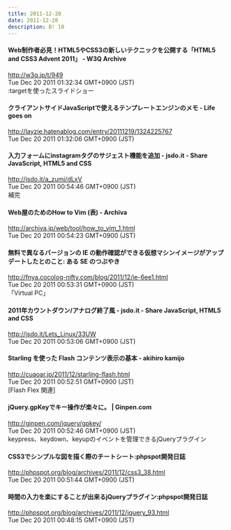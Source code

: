 ```yaml
---
title: 2011-12-20
date: 2011-12-20
description: B! 10
---
```


#### Web制作者必見！HTML5やCSS3の新しいテクニックを公開する「HTML5 and CSS3 Advent 2011」 - W3Q Archive
http://w3q.jp/t/949<br>
Tue Dec 20 2011 01:32:34 GMT+0900 (JST)<br>
:targetを使ったスライドショー


#### クライアントサイドJavaScriptで使えるテンプレートエンジンのメモ - Life goes on
http://layzie.hatenablog.com/entry/20111219/1324225767<br>
Tue Dec 20 2011 01:32:06 GMT+0900 (JST)<br>


#### 入力フォームにinstagramタグのサジェスト機能を追加 - jsdo.it - Share JavaScript, HTML5 and CSS
http://jsdo.it/a_zumi/dLxV<br>
Tue Dec 20 2011 00:54:46 GMT+0900 (JST)<br>
補完


#### Web屋のためのHow to Vim (表) - Archiva
http://archiva.jp/web/tool/how_to_vim_1.html<br>
Tue Dec 20 2011 00:54:23 GMT+0900 (JST)<br>


#### 無料で異なるバージョンの IE の動作確認ができる仮想マシンイメージがアップデートしたとのこと: ある SE のつぶやき
http://fnya.cocolog-nifty.com/blog/2011/12/ie-6ee1.html<br>
Tue Dec 20 2011 00:53:31 GMT+0900 (JST)<br>
「Virtual PC」


#### 2011年カウントダウン/アナログ終了風 - jsdo.it - Share JavaScript, HTML5 and CSS
http://jsdo.it/Lets_Linux/33UW<br>
Tue Dec 20 2011 00:53:06 GMT+0900 (JST)<br>


#### Starling を使った Flash コンテンツ表示の基本 - akihiro kamijo
http://cuaoar.jp/2011/12/starling-flash.html<br>
Tue Dec 20 2011 00:52:51 GMT+0900 (JST)<br>
[Flash Flex 関連]


#### jQuery.gpKeyでキー操作が楽々に。 | Ginpen.com
http://ginpen.com/jquery/gpkey/<br>
Tue Dec 20 2011 00:52:46 GMT+0900 (JST)<br>
keypress、keydown、keyupのイベントを管理できるjQueryプラグイン


#### CSS3でシンプルな図を描く際のチートシート:phpspot開発日誌
http://phpspot.org/blog/archives/2011/12/css3_38.html<br>
Tue Dec 20 2011 00:51:44 GMT+0900 (JST)<br>


#### 時間の入力を楽にすることが出来るjQueryプラグイン:phpspot開発日誌
http://phpspot.org/blog/archives/2011/12/jquery_93.html<br>
Tue Dec 20 2011 00:48:15 GMT+0900 (JST)<br>


